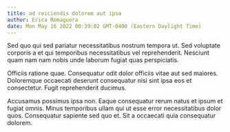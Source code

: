```yaml
---
title: ad reiciendis dolorem aut ipsa
author: Erica Romaguera
date: Mon May 16 2022 00:39:02 GMT-0400 (Eastern Daylight Time)
---
```

Sed quo qui sed pariatur necessitatibus nostrum tempora ut. Sed voluptate corporis a et qui temporibus necessitatibus vel reprehenderit. Nesciunt quam nam nam nobis unde laborum fugiat quas perspiciatis.

 Officiis ratione quae. Consequatur odit dolor officiis vitae aut sed maiores. Doloremque occaecati deserunt consequatur nisi sint ipsa eos et consectetur. Fugit reprehenderit ducimus.

 Accusamus possimus ipsa non. Eaque consequatur rerum natus et ipsum et fugiat omnis. Minus temporibus ullam qui ut esse error necessitatibus dolor quos. Consequatur sapiente sed quo et. Sit a occaecati quia consequatur dolorem.